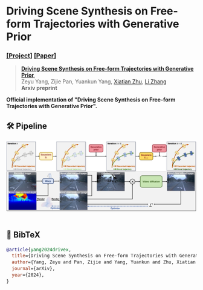 # Driving Scene Synthesis on Free-form Trajectories with Generative Prior
### [[Project]](https://fudan-zvg.github.io/DriveX) [[Paper]]() 

> [**Driving Scene Synthesis on Free-form Trajectories with Generative Prior**](),            
> Zeyu Yang, Zijie Pan, Yuankun Yang, [Xiatian Zhu](https://surrey-uplab.github.io/), [Li Zhang](https://lzrobots.github.io)  
> **Arxiv preprint**

**Official implementation of "Driving Scene Synthesis on Free-form Trajectories with Generative Prior".** 


## 🛠️ Pipeline
<div align="center">
  <img src="assets/pipeline.png"/>
</div><br/>

## 📜 BibTeX
```bibtex
@article{yang2024drivex,
  title={Driving Scene Synthesis on Free-form Trajectories with Generative Prior},
  author={Yang, Zeyu and Pan, Zijie and Yang, Yuankun and Zhu, Xiatian and Zhang, Li},
  journal={arXiv},
  year={2024},
}
```
